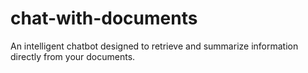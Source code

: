 # chat-with-documents
An intelligent chatbot designed to retrieve and summarize information directly from your documents.
